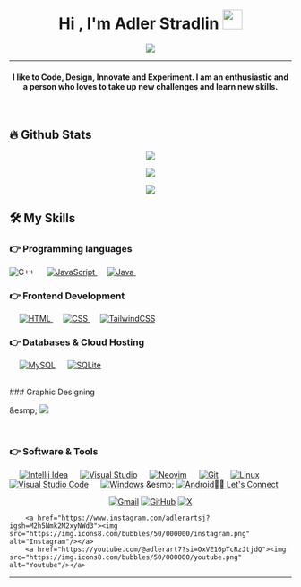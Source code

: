 
<h1 align="center">Hi , I'm Adler Stradlin <img src="https://media.giphy.com/media/hvRJCLFzcasrR4ia7z/giphy.gif" width="35"></h1>
<p align="center">
  <a href="https://github.com/DenverCoder1/readme-typing-svg"><img src="https://readme-typing-svg.herokuapp.com?lines=Software+Engineer+Student;Full+Stack+Developer;DS%20|%20AI%20|%20ML%20Enthusiast;Graphic%20Designer;Always%20learning%20new%20things&center=true&width=500&height=50"></a>
</p>
<hr/>
<h4 align="center"> I like to Code, Design, Innovate and Experiment. I am an enthusiastic and a person who loves to take up new challenges and learn new skills. </h4>
<br>


## 🔥 Github Stats
<p align="center"><img src="https://github-readme-stats.vercel.app/api?username=Adstart5672&theme=dark&show_icons=true&hide_border=false&count_private=true"/></p>
<p align="center"><img src="https://github-readme-streak-stats.herokuapp.com/?user=Adstart5672&theme=dark&hide_border=false"/></p>
<p align="center"><img src="https://github-readme-stats.vercel.app/api/top-langs/?username=Adstart5672&theme=dark&show_icons=true&hide_border=false&layout=compact"/></p>


## 🛠️ My Skills

### 👉 Programming languages

<p align="left"> 
    <a><img alt="C++" src="https://img.shields.io/badge/C++%20-%2300599C.svg?logo=c%2B%2B&logoColor=white">
  </a> 
  &emsp;
  <a href="https://developer.mozilla.org/en-US/docs/Web/JavaScript" target="_blank"> 
     <img alt="JavaScript" src="https://img.shields.io/badge/JavaScript%20-%23F7DF1E.svg?logo=javascript&logoColor=black">
   </a>
  &emsp;
  <a href="https://www.java.com" target="_blank"> 
    <img alt="Java" src="https://img.shields.io/badge/Java-%23007396.svg?logo=java&logoColor=white">
  </a>
  &emsp;
   
</p>

### 👉 Frontend Development
<p align="left"> 
  &emsp; 
  <a href="https://www.w3.org/html/" target="_blank"> 
   <img alt="HTML" src="https://img.shields.io/badge/HTML5%20-%23E34F26.svg?logo=html5&logoColor=white">
  </a>   
  &emsp;
  <a href="https://www.w3schools.com/css/" target="_blank">
    <img alt="CSS" src="https://img.shields.io/badge/CSS%20-%231572B6.svg?logo=css3&logoColor=white">
  </a> 
   &emsp;
  <a href="https://tailwindcss.com/"> 
    <img alt="TailwindCSS" src="https://img.shields.io/badge/tailwindcss-0F172A?&logo=tailwindcss"/>
  </a>
</p>

### 👉 Databases & Cloud Hosting
<p align="left">
  &emsp;
    <a href="https://www.mysql.com/"><img alt="MySQL" src="https://img.shields.io/badge/MySQL-%2300f.svg?style=flat&llogo=mysql&logoColor=white"></a>
  &emsp;
    <a href="https://www.sqlite.org/"><img alt="SQLite" src ="https://img.shields.io/badge/sqlite-%2307405e.svg?style=flat&logo=sqlite&logoColor=white"/></a>
  &emsp;
 </p>

<br/>  
### Graphic Designing 
<p align="left">
  &esmp;
  <a href="https://www.figma.com/"><img src="https://img.shields.io/badge/figma-%23F24E1E.svg?style=for-the-badge&logo=figma&logoColor=white"/></a>
</p>
<br/>
 
 ### 👉 Software & Tools

<p>
  &emsp;
    <a href="#"><img alt="Intellij Idea" src="https://img.shields.io/badge/IntelliJIDEA-000000.svg?style=for-the-badge&logo=intellij-idea&logoColor=white"></a>
  &emsp;
    <a href="#"><img alt="Visual Studio" src="https://img.shields.io/badge/Visual%20Studio-5C2D91.svg?style=for-the-badge&logo=visual-studio&logoColor=white"></a>
  &emsp;
    <a href="#"><img alt="Neovim" src="https://img.shields.io/badge/NeoVim-%2357A143.svg?&style=for-the-badge&logo=neovim&logoColor=white"></a>
  &emsp;
    <a href="#"><img alt="Git" src="https://img.shields.io/badge/Git%20-%23F05033.svg?logo=git&logoColor=white"></a>
  &emsp;
    <a href="#"><img alt="Linux" src="https://img.shields.io/badge/Linux-FCC624?style=flat&logo=linux&logoColor=black"></a>
  &emsp;
    <a href="#"><img alt="Visual Studio Code" src="https://img.shields.io/badge/Visual%20Studio%20Code-0078d7.svg?logo=visual-studio-code&logoColor=white"></a>
  &emsp;
    <a href="#"><img alt="Windows" src="https://img.shields.io/badge/Windows-0078D6?style=for-the-badge&logo=windows&logoColor=white"></a>
    &esmp;
   <a href="#"><img alt="Android" src="https://img.shields.io/badge/Android-3DDC84?style=for-the-badge&logo=android&logoColor=white></a<
    
</p>


<br/>

## 🙋‍♀️ Let's Connect
<p align="center">
        <a href="mailto:adlerartsj@gmail.com"><img src="https://img.icons8.com/bubbles/50/000000/gmail.png" alt="Gmail"/></a>
        <a href="https://github.com/Adstart5672"><img src="https://img.icons8.com/bubbles/50/000000/github.png" alt="GitHub"/></a>
        <a href="https://x.com/AdlerArt18"
"><img src="https://img.shields.io/twitter/url?url=https%3A%2F%2Fx.com%2FAdlerArt18&style=flat-square&logo=X&labelColor=%23000000&color=%23000000
" alt="X"/></a>
        
        <a href="https://www.instagram.com/adlerartsj?igsh=M2h5Nmk2M2xyNWd3"><img src="https://img.icons8.com/bubbles/50/000000/instagram.png" alt="Instagram"/></a>
        <a href="https://youtube.com/@adlerart7?si=OxVE16pTcRzJtjdQ"><img src="https://img.icons8.com/bubbles/50/000000/youtube.png" alt="Youtube"/></a>

</p>

<hr/>











